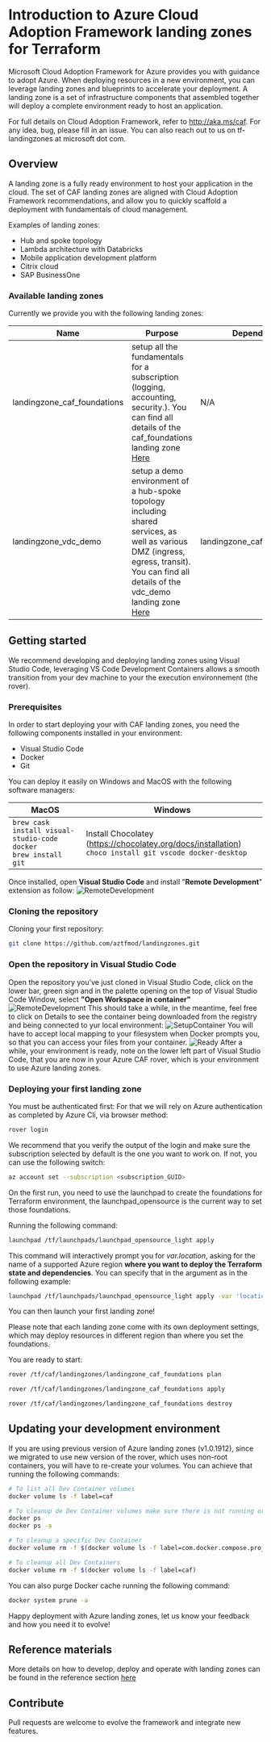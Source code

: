 # Introduction to Azure Cloud Adoption Framework landing zones for Terraform

Microsoft Cloud Adoption Framework for Azure provides you with guidance to adopt Azure. When deploying resources in a new environment, you can leverage landing zones and blueprints to accelerate your deployment. A landing zone is a set of infrastructure components that assembled together will deploy a complete environment ready to host an application.

For full details on Cloud Adoption Framework, refer to http://aka.ms/caf. For any idea, bug, please fill in an issue. You can also reach out to us on tf-landingzones at microsoft dot com.

## Overview

A landing zone is a fully ready environment to host your application in the cloud. The set of CAF landing zones are aligned with Cloud Adoption Framework recommendations, and allow you to quickly scaffold a deployment with fundamentals of cloud management.

Examples of landing zones:

- Hub and spoke topology
- Lambda architecture with Databricks
- Mobile application development platform
- Citrix cloud
- SAP BusinessOne

### Available landing zones

Currently we provide you with the following landing zones:

| Name | Purpose | Depends on | Tested with launchpad
| ------- | ---------------- | -- | -- |
| landingzone_caf_foundations  | setup all the fundamentals for a subscription (logging, accounting, security.). You can find all details of the caf_foundations landing zone [Here](./landingzones/landingzone_caf_foundations/readme.md) | N/A | launchpad_opensource_light |
| landingzone_vdc_demo  | setup a demo environment of a hub-spoke topology including shared services, as well as various DMZ (ingress, egress, transit). You can find all details of the vdc_demo landing zone [Here](./landingzones/landingzone_vdc_demo/readme.md)| landingzone_caf_foundations | launchpad_opensource_light |

## Getting started

We recommend developing and deploying landing zones using Visual Studio Code, leveraging VS Code Development Containers allows a smooth transition from your dev machine to your the execution environnement (the rover).

### Prerequisites

In order to start deploying your with CAF landing zones, you need the following components installed in your environment:

- Visual Studio Code
- Docker
- Git

You can deploy it easily on Windows and MacOS with the following software managers:

MacOS | Windows |  
------- | ----------------
```brew cask install visual-studio-code docker``` </br> ```brew install git ``` | Install Chocolatey (https://chocolatey.org/docs/installation) </br> ``` choco install git vscode docker-desktop ```

Once installed, open **Visual Studio Code** and install "**Remote Development**" extension as follow: ![RemoteDevelopment](./_pictures/caf_setup_remotedev.png)

### Cloning the repository

Cloning your first repository:

```bash
git clone https://github.com/aztfmod/landingzones.git 
```

### Open the repository in Visual Studio Code

Open the repository you've just cloned in Visual Studio Code, click on the lower bar, green sign and in the palette opening on the top of Visual Studio Code Window, select **"Open Workspace in container"**
![RemoteDevelopment](./_pictures/caf_remote_dev.png)
This should take a while, in the meantime, feel free to click on Details to see the container being downloaded from the registry and being connected to yur local environment:
![SetupContainer](./_pictures/caf_setup_container.png)
You will have to accept local mapping to your filesystem when Docker prompts you, so that you can access your files from your container.
![Ready](./_pictures/caf_dev_ready.png)
After a while, your environment is ready, note on the lower left part of Visual Studio Code, that you are now in your Azure CAF rover, which is your environment to use Azure landing zones.

### Deploying your first landing zone

You must be authenticated first:
For that we will rely on Azure authentication as completed by Azure Cli, via browser method:

```bash
rover login
```

We recommend that you verify the output of the login and make sure the subscription selected by default is the one you want to work on. If not, you can use the following switch: 

```bash
az account set --subscription <subscription_GUID>
```

On the first run, you need to use the launchpad to create the foundations for Terraform environment, the launchpad_opensource is the current way to set those foundations.

Running the following command: 

```bash
launchpad /tf/launchpads/launchpad_opensource_light apply
```

This command will interactively prompt you for *var.location*, asking for the name of a supported Azure region **where you want to deploy the Terraform state and dependencies**. You can specify that in the argument as in the following example:  

```bash
launchpad /tf/launchpads/launchpad_opensource_light apply -var 'location=westus'
```

You can then launch your first landing zone!

Please note that each landing zone come with its own deployment settings, which may deploy resources in different region than where you set the foundations.  

You are ready to start:

```bash
rover /tf/caf/landingzones/landingzone_caf_foundations plan
```

```bash
rover /tf/caf/landingzones/landingzone_caf_foundations apply
```

```bash
rover /tf/caf/landingzones/landingzone_caf_foundations destroy
```

## Updating your development environment

If you are using previous version of Azure landing zones (v1.0.1912), since we migrated to use new version of the rover, which uses non-root containers, you will have to re-create your volumes.
You can achieve that running the following commands:

```bash
# To list all Dev Container volumes
docker volume ls -f label=caf

# To cleanup de Dev Container volumes make sure there is not running or stopped containers
docker ps
docker ps -a

# To cleanup a specific Dev Container
docker volume rm -f $(docker volume ls -f label=com.docker.compose.project=landingzones_devcontainer)

# To cleanup all Dev Containers
docker volume rm -f $(docker volume ls -f label=caf)
```

You can also purge Docker cache running the following command:

```bash
docker system prune -a
```

Happy deployment with Azure landing zones, let us know your feedback and how you need it to evolve!

## Reference materials

More details on how to develop, deploy and operate with landing zones can be found in the reference section [here](./documentation/README.md)

## Contribute

Pull requests are welcome to evolve the framework and integrate new features.
